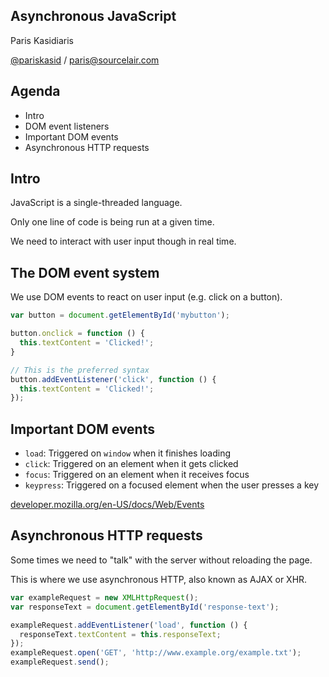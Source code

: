 ## Asynchronous JavaScript

Paris Kasidiaris

[@pariskasid](https://twitter.com/pariskasid) / [paris@sourcelair.com](mailto:paris@sourcelair.com)

## Agenda

* Intro
* DOM event listeners
* Important DOM events
* Asynchronous HTTP requests

## Intro

JavaScript is a single-threaded language.

Only one line of code is being run at a given time.

We need to interact with user input though in real time.

## The DOM event system

We use DOM events to react on user input (e.g. click on a button).

```javascript
var button = document.getElementById('mybutton');

button.onclick = function () {
  this.textContent = 'Clicked!';
}

// This is the preferred syntax
button.addEventListener('click', function () {
  this.textContent = 'Clicked!';
});
```

## Important DOM events

- `load`: Triggered on `window` when it finishes loading
- `click`: Triggered on an element when it gets clicked
- `focus`: Triggered on an element when it receives focus
- `keypress`: Triggered on a focused element when the user presses a key

[developer.mozilla.org/en-US/docs/Web/Events](https://developer.mozilla.org/en-US/docs/Web/Events)

## Asynchronous HTTP requests

Some times we need to "talk" with the server without reloading the page.

This is where we use asynchronous HTTP, also known as AJAX or XHR.

```javascript
var exampleRequest = new XMLHttpRequest();
var responseText = document.getElementById('response-text');

exampleRequest.addEventListener('load', function () {
  responseText.textContent = this.responseText;
});
exampleRequest.open('GET', 'http://www.example.org/example.txt');
exampleRequest.send();
```
